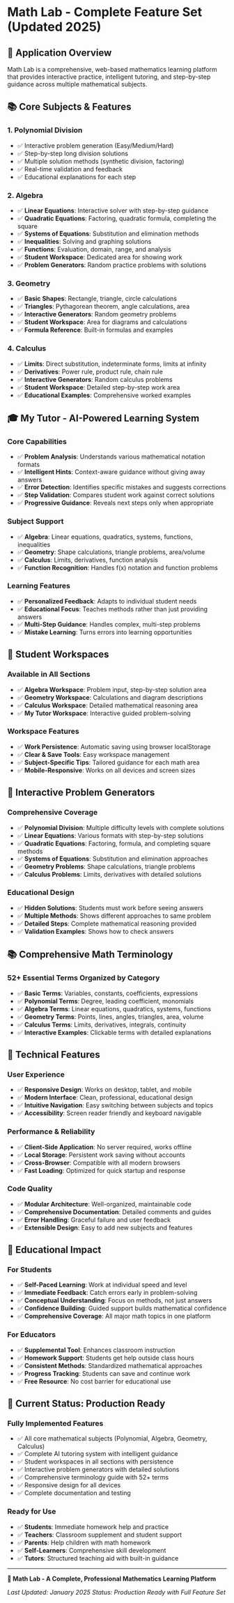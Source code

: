 # Math Lab - Complete Feature Set (Updated 2025)

## 🎯 **Application Overview**
Math Lab is a comprehensive, web-based mathematics learning platform that provides interactive practice, intelligent tutoring, and step-by-step guidance across multiple mathematical subjects.

## 📚 **Core Subjects & Features**

### 1. **Polynomial Division** 
- ✅ Interactive problem generation (Easy/Medium/Hard)
- ✅ Step-by-step long division solutions
- ✅ Multiple solution methods (synthetic division, factoring)
- ✅ Real-time validation and feedback
- ✅ Educational explanations for each step

### 2. **Algebra**
- ✅ **Linear Equations**: Interactive solver with step-by-step guidance
- ✅ **Quadratic Equations**: Factoring, quadratic formula, completing the square
- ✅ **Systems of Equations**: Substitution and elimination methods
- ✅ **Inequalities**: Solving and graphing solutions
- ✅ **Functions**: Evaluation, domain, range, and analysis
- ✅ **Student Workspace**: Dedicated area for showing work
- ✅ **Problem Generators**: Random practice problems with solutions

### 3. **Geometry**
- ✅ **Basic Shapes**: Rectangle, triangle, circle calculations
- ✅ **Triangles**: Pythagorean theorem, angle calculations, area
- ✅ **Interactive Generators**: Random geometry problems
- ✅ **Student Workspace**: Area for diagrams and calculations
- ✅ **Formula Reference**: Built-in formulas and examples

### 4. **Calculus**
- ✅ **Limits**: Direct substitution, indeterminate forms, limits at infinity
- ✅ **Derivatives**: Power rule, product rule, chain rule
- ✅ **Interactive Generators**: Random calculus problems
- ✅ **Student Workspace**: Detailed step-by-step work area
- ✅ **Educational Examples**: Comprehensive worked examples

## 🎓 **My Tutor - AI-Powered Learning System**

### **Core Capabilities**
- ✅ **Problem Analysis**: Understands various mathematical notation formats
- ✅ **Intelligent Hints**: Context-aware guidance without giving away answers
- ✅ **Error Detection**: Identifies specific mistakes and suggests corrections
- ✅ **Step Validation**: Compares student work against correct solutions
- ✅ **Progressive Guidance**: Reveals next steps only when appropriate

### **Subject Support**
- ✅ **Algebra**: Linear equations, quadratics, systems, functions, inequalities
- ✅ **Geometry**: Shape calculations, triangle problems, area/volume
- ✅ **Calculus**: Limits, derivatives, function analysis
- ✅ **Function Recognition**: Handles f(x) notation and function problems

### **Learning Features**
- ✅ **Personalized Feedback**: Adapts to individual student needs
- ✅ **Educational Focus**: Teaches methods rather than just providing answers
- ✅ **Multi-Step Guidance**: Handles complex, multi-step problems
- ✅ **Mistake Learning**: Turns errors into learning opportunities

## 📝 **Student Workspaces**

### **Available in All Sections**
- ✅ **Algebra Workspace**: Problem input, step-by-step solution area
- ✅ **Geometry Workspace**: Calculations and diagram descriptions
- ✅ **Calculus Workspace**: Detailed mathematical reasoning area
- ✅ **My Tutor Workspace**: Interactive guided problem-solving

### **Workspace Features**
- ✅ **Work Persistence**: Automatic saving using browser localStorage
- ✅ **Clear & Save Tools**: Easy workspace management
- ✅ **Subject-Specific Tips**: Tailored guidance for each math area
- ✅ **Mobile-Responsive**: Works on all devices and screen sizes

## 🎲 **Interactive Problem Generators**

### **Comprehensive Coverage**
- ✅ **Polynomial Division**: Multiple difficulty levels with complete solutions
- ✅ **Linear Equations**: Various formats with step-by-step solutions
- ✅ **Quadratic Equations**: Factoring, formula, and completing square methods
- ✅ **Systems of Equations**: Substitution and elimination approaches
- ✅ **Geometry Problems**: Shape calculations, triangle problems
- ✅ **Calculus Problems**: Limits, derivatives with detailed solutions

### **Educational Design**
- ✅ **Hidden Solutions**: Students must work before seeing answers
- ✅ **Multiple Methods**: Shows different approaches to same problem
- ✅ **Detailed Steps**: Complete mathematical reasoning provided
- ✅ **Validation Examples**: Shows how to check answers

## 📚 **Comprehensive Math Terminology**

### **52+ Essential Terms Organized by Category**
- ✅ **Basic Terms**: Variables, constants, coefficients, expressions
- ✅ **Polynomial Terms**: Degree, leading coefficient, monomials
- ✅ **Algebra Terms**: Linear equations, quadratics, systems, functions
- ✅ **Geometry Terms**: Points, lines, angles, triangles, area, volume
- ✅ **Calculus Terms**: Limits, derivatives, integrals, continuity
- ✅ **Interactive Examples**: Clickable terms with detailed explanations

## 🔧 **Technical Features**

### **User Experience**
- ✅ **Responsive Design**: Works on desktop, tablet, and mobile
- ✅ **Modern Interface**: Clean, professional, educational design
- ✅ **Intuitive Navigation**: Easy switching between subjects and topics
- ✅ **Accessibility**: Screen reader friendly and keyboard navigable

### **Performance & Reliability**
- ✅ **Client-Side Application**: No server required, works offline
- ✅ **Local Storage**: Persistent work saving without accounts
- ✅ **Cross-Browser**: Compatible with all modern browsers
- ✅ **Fast Loading**: Optimized for quick startup and response

### **Code Quality**
- ✅ **Modular Architecture**: Well-organized, maintainable code
- ✅ **Comprehensive Documentation**: Detailed comments and guides
- ✅ **Error Handling**: Graceful failure and user feedback
- ✅ **Extensible Design**: Easy to add new subjects and features

## 🎯 **Educational Impact**

### **For Students**
- ✅ **Self-Paced Learning**: Work at individual speed and level
- ✅ **Immediate Feedback**: Catch errors early in problem-solving
- ✅ **Conceptual Understanding**: Focus on methods, not just answers
- ✅ **Confidence Building**: Guided support builds mathematical confidence
- ✅ **Comprehensive Coverage**: All major math topics in one platform

### **For Educators**
- ✅ **Supplemental Tool**: Enhances classroom instruction
- ✅ **Homework Support**: Students get help outside class hours
- ✅ **Consistent Methods**: Standardized mathematical approaches
- ✅ **Progress Tracking**: Students can save and continue work
- ✅ **Free Resource**: No cost barrier for educational use

## 🚀 **Current Status: Production Ready**

### **Fully Implemented Features**
- ✅ All core mathematical subjects (Polynomial, Algebra, Geometry, Calculus)
- ✅ Complete AI tutoring system with intelligent guidance
- ✅ Student workspaces in all sections with persistence
- ✅ Interactive problem generators with detailed solutions
- ✅ Comprehensive terminology guide with 52+ terms
- ✅ Responsive design for all devices
- ✅ Complete documentation and testing

### **Ready for Use**
- ✅ **Students**: Immediate homework help and practice
- ✅ **Teachers**: Classroom supplement and student support
- ✅ **Parents**: Help children with math homework
- ✅ **Self-Learners**: Comprehensive skill development
- ✅ **Tutors**: Structured teaching aid with built-in guidance

---

**🧮 Math Lab - A Complete, Professional Mathematics Learning Platform**

*Last Updated: January 2025*
*Status: Production Ready with Full Feature Set*
